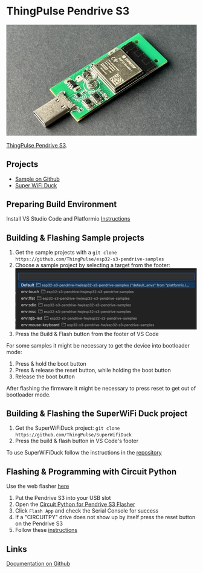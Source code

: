 # ThingPulse Pendrive S3

![ThingPulse Pendrive S3](../img/products/ThingPulse_PendriveS3_M.jpeg)

[ThingPulse Pendrive S3](https://thingpulse.com/product/esp32-s3-pendrive-s3-128mb/).

## Projects
* [Sample on Github](https://github.com/ThingPulse/esp32-s3-pendrive-samples)
* [Super WiFi Duck](https://github.com/ThingPulse/SuperWifiDuck)

## Preparing Build Environment
Install VS Studio Code and Platformio [Instructions](https://platformio.org/install/ide?install=vscode)

## Building & Flashing Sample projects
1. Get the sample projects with a `git clone https://github.com/ThingPulse/esp32-s3-pendrive-samples`
2. Choose a sample project by selecting a target from the footer: ![Pendrive Targets](../img/guides/pendrive-s3/pendrive-sample-targets.png)
3. Press the Build & Flash button from the footer of VS Code

For some samples it might be necessary to get the device into bootloader mode:
1. Press & hold the boot button
2. Press & release the reset button, while holding the boot button
3. Release the boot button

After flashing the firmware it might be necessary to press reset to get out of bootloader mode.

## Building & Flashing the SuperWiFi Duck project
1. Get the SuperWiFiDuck project: `git clone https://github.com/ThingPulse/SuperWifiDuck`
2. Press the build & flash button in VS Code's footer

To use SuperWiFiDuck follow the instructions in the [repository](https://github.com/ThingPulse/SuperWifiDuck)

## Flashing & Programming with Circuit Python
Use the web flasher [here](https://app-market.thingpulse.com/device/tp-pendrive-s3/app/tp-pendrive-s3-circuit-python)
1. Put the Pendrive S3 into your USB slot
2. Open the [Circuit Python for Pendrive S3 Flasher](https://app-market.thingpulse.com/device/tp-pendrive-s3/app/tp-pendrive-s3-circuit-python)
3. Click `Flash App` and check the Serial Console for success
4. If a "CIRCUITPY" drive does not show up by itself press the reset button on the Pendrive S3
5. Follow these [instructions](https://learn.adafruit.com/welcome-to-circuitpython/overview)

## Links
[Documentation on Github](https://github.com/ThingPulse/thingpulse-devices/tree/master/pendrive-s3)


